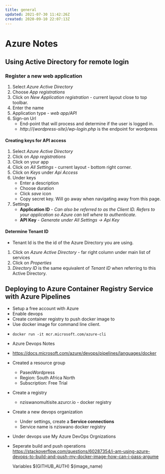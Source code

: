 ```yaml
---
title: general
updated: 2021-07-30 11:42:26Z
created: 2020-09-10 22:07:13Z
---
```


# Azure Notes

## Using Active Directory for remote login
### Register a new web application
1. Select *Azure Active Directory*
1. Choose *App registrations*
1. Click on *New Application registration* - current layout close to top toolbar.
1. Enter the name
1. Application type - *web app/API*
1. Sign-on Url
    * End-point that will process and determine if the user is logged in.
    * *http://{wordpress-site}/wp-login.php* is the endpoint for wordpress
#### Creating keys for API access
1. Select *Azure Active Directory*
1. Click on *App registrations*
1. Click on your app
1. Click on *All Settings* - current layout - bottom right corner.
1. Click on *Keys* under *Api Access*
1. Under keys
    * Enter a description
    * Choose duration
    * Click *save* icon
    * Copy secret key. Will go away when navigating away from this page.
1. Settings
    * **Application ID** - *Can also be referred to as the Client ID. Refers to your application so Azure can tell where to authenticate.*
    * **API Key** - *Generate under All Settings -> Api Key*
#### Determine Tenant ID
* Tenant Id is the the id of the Azure Directory you are using.
1. Click on *Azure Active Directory* - far right column under main list of services
1. Click on *Properties*
1. *Directory ID* is the same equivalent of *Tenant ID* when referring to this Active Directory.

## Deploying to Azure Container Registry Service with Azure Pipelines
- Setup a free account with Azure
- Enable devops
- Create container registry to push docker image to
- Use docker image for command line client.

* `docker run -it mcr.microsoft.com/azure-cli`

* Azure Devops Notes
* https://docs.microsoft.com/azure/devops/pipelines/languages/docker
* Created a resource group
  * PaseoWordpress
  * Region: South Africa North
  * Subscription: Free Trial
* Create a registry
  * nziswanomultisite.azurcr.io - docker registry
* Create a new devops organization
  * Under settings, create a **Service connections**
  * Service name is nziswano docker registry
* Under devops use My Azure DevOps Orgnizations

* Seperate build and push operations
  https://stackoverflow.com/questions/60287354/i-am-using-azure-devops-to-build-and-push-my-docker-image-how-can-i-pass-argume

  Variables
  $(GITHUB_AUTH)
  $(image_name)

